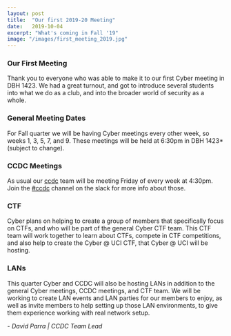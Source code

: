 ```yaml
---
layout: post
title:  "Our first 2019-20 Meeting"
date:   2019-10-04
excerpt: "What's coming in Fall '19"
image: "/images/first_meeting_2019.jpg"
---
```

### Our First Meeting

Thank you to everyone who was able to make it to our first Cyber meeting in DBH 1423. We had a great turnout, and got to introduce several students into what we do as a club, and into the broader world of security as a whole.


### General Meeting Dates

For Fall quarter we will be having Cyber meetings every other week, so weeks 1, 3, 5, 7, and 9. These meetings will be held at 6:30pm in DBH 1423* (subject to change).


### CCDC Meetings

As usual our <a href="/ccdc">ccdc</a> team will be meeting Friday of every week at 4:30pm. Join the <a href="https://ucicyber.slack.com/messages/C7K08HFUL">#ccdc</a> channel on the slack for more info about those.


### CTF

Cyber plans on helping to create a group of members that specifically focus on CTFs, and who will be part of the general Cyber CTF team. This CTF team will work together to learn about CTFs, compete in CTF competitions, and also help to create the Cyber @ UCI CTF, that Cyber @ UCI will be hosting.


### LANs
This quarter Cyber and CCDC will also be hosting LANs in addition to the general Cyber meetings, CCDC meetings, and CTF team. We will be working to create LAN events and LAN parties for our members to enjoy, as well as invite members to help setting up those LAN environments, to give them experience working with real network setup. 



\- *David Parra \| CCDC Team Lead*
